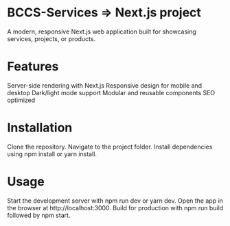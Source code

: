 # BCCS-Services => Next.js project
A modern, responsive Next.js web application built for showcasing services, projects, or products.

# Features
Server-side rendering with Next.js
Responsive design for mobile and desktop
Dark/light mode support
Modular and reusable components
SEO optimized

# Installation
Clone the repository.
Navigate to the project folder.
Install dependencies using npm install or yarn install.

# Usage
Start the development server with npm run dev or yarn dev.
Open the app in the browser at http://localhost:3000.
Build for production with npm run build followed by npm start.
